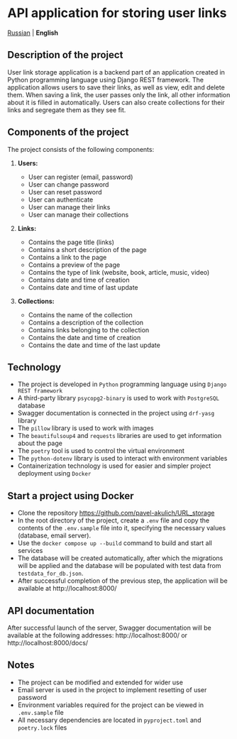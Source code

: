 # API application for storing user links

[Russian](../README.md) | **English**

## Description of the project
User link storage application is a backend part of an application created in Python programming language using Django REST framework.
The application allows users to save their links, as well as view, edit and delete them. When saving a link, the user passes only the link, all other
information about it is filled in automatically. Users can also create collections for their links and segregate them as they see fit.  

## Components of the project

The project consists of the following components:

1. **Users:**
    - User can register (email, password)   
    - User can change password   
    - User can reset password   
    - User can authenticate   
    - User can manage their links
    - User can manage their collections

2. **Links:**
   - Contains the page title (links)
   - Contains a short description of the page
   - Contains a link to the page
   - Contains a preview of the page
   - Contains the type of link (website, book, article, music, video)
   - Contains date and time of creation
   - Contains date and time of last update

3. **Collections:**
   - Contains the name of the collection
   - Contains a description of the collection
   - Contains links belonging to the collection
   - Contains the date and time of creation
   - Contains the date and time of the last update
   
## Technology
   - The project is developed in `Python` programming language using `Django REST framework`
   - A third-party library `psycopg2-binary` is used to work with `PostgreSQL` database
   - Swagger documentation is connected in the project using `drf-yasg` library
   - The `pillow` library is used to work with images
   - The `beautifulsoup4` and `requests` libraries are used to get information about the page
   - The `poetry` tool is used to control the virtual environment
   - The `python-dotenv` library is used to interact with environment variables
   - Containerization technology is used for easier and simpler project deployment using `Docker`

## Start a project using Docker
   - Clone the repository https://github.com/pavel-akulich/URL_storage
   - In the root directory of the project, create a `.env` file and copy the contents of the `.env.sample` file into it, specifying the necessary values (database, email server).
   - Use the `docker compose up --build` command to build and start all services
   - The database will be created automatically, after which the migrations will be applied and the database will be populated with test data from `testdata_for_db.json`.
   - After successful completion of the previous step, the application will be available at http://localhost:8000/

## API documentation
After successful launch of the server, Swagger documentation will be available at the following addresses: http://localhost:8000/ or http://localhost:8000/docs/

## Notes
   - The project can be modified and extended for wider use
   - Email server is used in the project to implement resetting of user password
   - Environment variables required for the project can be viewed in `.env.sample` file
   - All necessary dependencies are located in `pyproject.toml` and `poetry.lock` files
